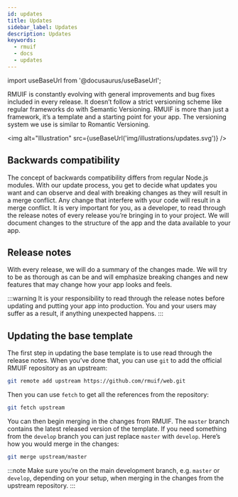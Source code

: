 ```yaml
---
id: updates
title: Updates
sidebar_label: Updates
description: Updates
keywords:
  - rmuif
  - docs
  - updates
---
```


import useBaseUrl from '@docusaurus/useBaseUrl';

RMUIF is constantly evolving with general improvements and bug fixes included in every release. It doesn’t follow a strict versioning scheme like regular frameworks do with Semantic Versioning. RMUIF is more than just a framework, it’s a template and a starting point for your app. The versioning system we use is similar to Romantic Versioning.

<img alt="Illustration" src={useBaseUrl('img/illustrations/updates.svg')} />

## Backwards compatibility

The concept of backwards compatibility differs from regular Node.js modules. With our update process, you get to decide what updates you want and can observe and deal with breaking changes as they will result in a merge conflict. Any change that interfere with your code will result in a merge conflict. It is very important for you, as a developer, to read through the release notes of every release you’re bringing in to your project. We will document changes to the structure of the app and the data available to your app.

## Release notes

With every release, we will do a summary of the changes made. We will try to be as thorough as can be and will emphasize breaking changes and new features that may change how your app looks and feels.

:::warning
It is your responsibility to read through the release notes before updating and putting your app into production. You and your users may suffer as a result, if anything unexpected happens.
:::

## Updating the base template

The first step in updating the base template is to use read through the release notes. When you’ve done that, you can use `git` to add the official RMUIF repository as an upstream:

```sh
git remote add upstream https://github.com/rmuif/web.git
```

Then you can use `fetch` to get all the references from the repository:

```sh
git fetch upstream
```

You can then begin merging in the changes from RMUIF. The `master` branch contains the latest released version of the template. If you need something from the `develop` branch you can just replace `master` with `develop`. Here’s how you would merge in the changes:

```sh
git merge upstream/master
```

:::note
Make sure you’re on the main development branch, e.g. `master` or `develop`, depending on your setup, when merging in the changes from the upstream repository.
:::
